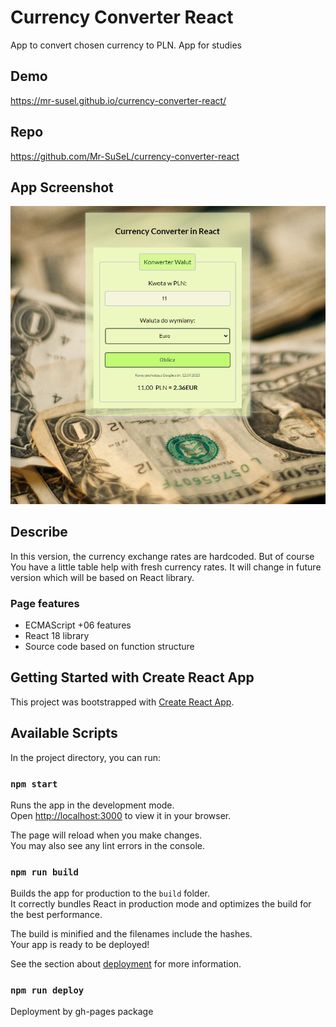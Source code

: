 # Currency Converter React

App to convert chosen currency to PLN. App for studies

## Demo

https://mr-susel.github.io/currency-converter-react/

## Repo

https://github.com/Mr-SuSeL/currency-converter-react

## App Screenshot

![Screen from app to convert some currencies](./public/screen.png)

## Describe

In this version, the currency exchange rates are hardcoded. But of course You have a little table help with fresh currency rates. It will change in future version which will be based on React library.

### Page features

- ECMAScript +06 features
- React 18 library
- Source code based on function structure

## Getting Started with Create React App

This project was bootstrapped with [Create React App](https://github.com/facebook/create-react-app).

## Available Scripts

In the project directory, you can run:

### `npm start`

Runs the app in the development mode.\
Open [http://localhost:3000](http://localhost:3000) to view it in your browser.

The page will reload when you make changes.\
You may also see any lint errors in the console.

### `npm run build`

Builds the app for production to the `build` folder.\
It correctly bundles React in production mode and optimizes the build for the best performance.

The build is minified and the filenames include the hashes.\
Your app is ready to be deployed!

See the section about [deployment](https://facebook.github.io/create-react-app/docs/deployment) for more information.

### `npm run deploy`

Deployment by gh-pages package
